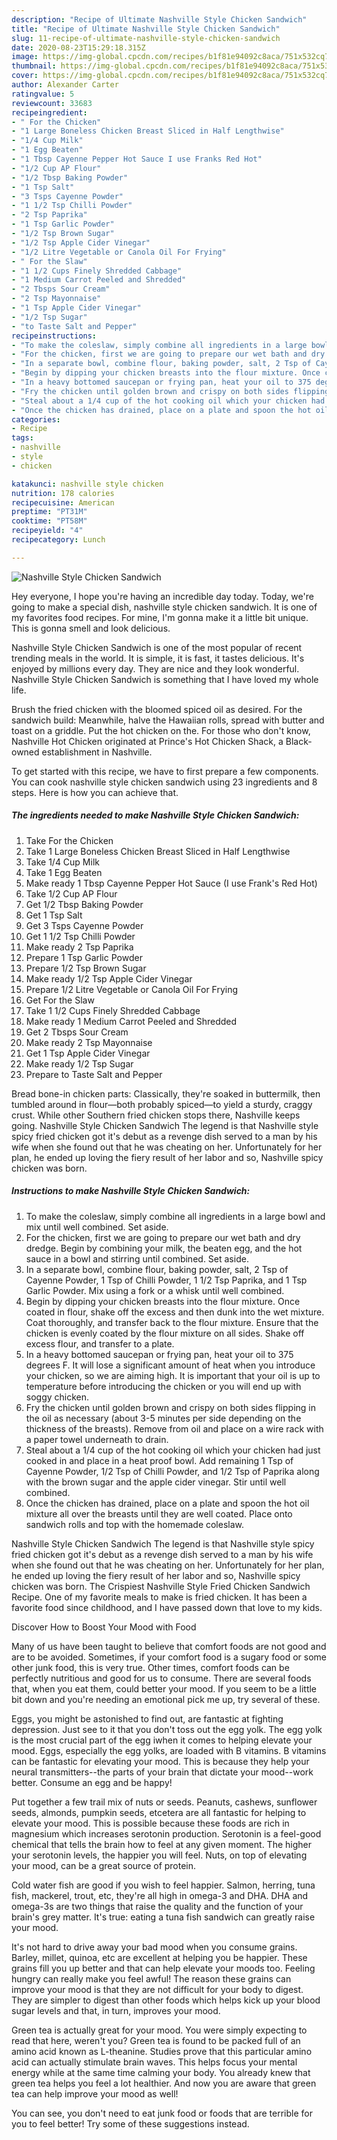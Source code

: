 ```yaml
---
description: "Recipe of Ultimate Nashville Style Chicken Sandwich"
title: "Recipe of Ultimate Nashville Style Chicken Sandwich"
slug: 11-recipe-of-ultimate-nashville-style-chicken-sandwich
date: 2020-08-23T15:29:18.315Z
image: https://img-global.cpcdn.com/recipes/b1f81e94092c8aca/751x532cq70/nashville-style-chicken-sandwich-recipe-main-photo.jpg
thumbnail: https://img-global.cpcdn.com/recipes/b1f81e94092c8aca/751x532cq70/nashville-style-chicken-sandwich-recipe-main-photo.jpg
cover: https://img-global.cpcdn.com/recipes/b1f81e94092c8aca/751x532cq70/nashville-style-chicken-sandwich-recipe-main-photo.jpg
author: Alexander Carter
ratingvalue: 5
reviewcount: 33683
recipeingredient:
- " For the Chicken"
- "1 Large Boneless Chicken Breast Sliced in Half Lengthwise"
- "1/4 Cup Milk"
- "1 Egg Beaten"
- "1 Tbsp Cayenne Pepper Hot Sauce I use Franks Red Hot"
- "1/2 Cup AP Flour"
- "1/2 Tbsp Baking Powder"
- "1 Tsp Salt"
- "3 Tsps Cayenne Powder"
- "1 1/2 Tsp Chilli Powder"
- "2 Tsp Paprika"
- "1 Tsp Garlic Powder"
- "1/2 Tsp Brown Sugar"
- "1/2 Tsp Apple Cider Vinegar"
- "1/2 Litre Vegetable or Canola Oil For Frying"
- " For the Slaw"
- "1 1/2 Cups Finely Shredded Cabbage"
- "1 Medium Carrot Peeled and Shredded"
- "2 Tbsps Sour Cream"
- "2 Tsp Mayonnaise"
- "1 Tsp Apple Cider Vinegar"
- "1/2 Tsp Sugar"
- "to Taste Salt and Pepper"
recipeinstructions:
- "To make the coleslaw, simply combine all ingredients in a large bowl and mix until well combined. Set aside."
- "For the chicken, first we are going to prepare our wet bath and dry dredge. Begin by combining your milk, the beaten egg, and the hot sauce in a bowl and stirring until combined. Set aside."
- "In a separate bowl, combine flour, baking powder, salt, 2 Tsp of Cayenne Powder, 1 Tsp of Chilli Powder, 1 1/2 Tsp Paprika, and 1 Tsp Garlic Powder. Mix using a fork or a whisk until well combined."
- "Begin by dipping your chicken breasts into the flour mixture. Once coated in flour, shake off the excess and then dunk into the wet mixture. Coat thoroughly, and transfer back to the flour mixture. Ensure that the chicken is evenly coated by the flour mixture on all sides. Shake off excess flour, and transfer to a plate."
- "In a heavy bottomed saucepan or frying pan, heat your oil to 375 degrees F. It will lose a significant amount of heat when you introduce your chicken, so we are aiming high. It is important that your oil is up to temperature before introducing the chicken or you will end up with soggy chicken."
- "Fry the chicken until golden brown and crispy on both sides flipping in the oil as necessary (about 3-5 minutes per side depending on the thickness of the breasts). Remove from oil and place on a wire rack with a paper towel underneath to drain."
- "Steal about a 1/4 cup of the hot cooking oil which your chicken had just cooked in and place in a heat proof bowl. Add remaining 1 Tsp of Cayenne Powder, 1/2 Tsp of Chilli Powder, and 1/2 Tsp of Paprika along with the brown sugar and the apple cider vinegar. Stir until well combined."
- "Once the chicken has drained, place on a plate and spoon the hot oil mixture all over the breasts until they are well coated. Place onto sandwich rolls and top with the homemade coleslaw."
categories:
- Recipe
tags:
- nashville
- style
- chicken

katakunci: nashville style chicken 
nutrition: 178 calories
recipecuisine: American
preptime: "PT31M"
cooktime: "PT58M"
recipeyield: "4"
recipecategory: Lunch

---
```



![Nashville Style Chicken Sandwich](https://img-global.cpcdn.com/recipes/b1f81e94092c8aca/751x532cq70/nashville-style-chicken-sandwich-recipe-main-photo.jpg)

Hey everyone, I hope you're having an incredible day today. Today, we're going to make a special dish, nashville style chicken sandwich. It is one of my favorites food recipes. For mine, I'm gonna make it a little bit unique. This is gonna smell and look delicious.

Nashville Style Chicken Sandwich is one of the most popular of recent trending meals in the world. It is simple, it is fast, it tastes delicious. It's enjoyed by millions every day. They are nice and they look wonderful. Nashville Style Chicken Sandwich is something that I have loved my whole life.

Brush the fried chicken with the bloomed spiced oil as desired. For the sandwich build: Meanwhile, halve the Hawaiian rolls, spread with butter and toast on a griddle. Put the hot chicken on the. For those who don&#39;t know, Nashville Hot Chicken originated at Prince&#39;s Hot Chicken Shack, a Black-owned establishment in Nashville.


To get started with this recipe, we have to first prepare a few components. You can cook nashville style chicken sandwich using 23 ingredients and 8 steps. Here is how you can achieve that.

<!--inarticleads1-->

##### The ingredients needed to make Nashville Style Chicken Sandwich:

1. Take  For the Chicken
1. Take 1 Large Boneless Chicken Breast Sliced in Half Lengthwise
1. Take 1/4 Cup Milk
1. Take 1 Egg Beaten
1. Make ready 1 Tbsp Cayenne Pepper Hot Sauce (I use Frank&#39;s Red Hot)
1. Take 1/2 Cup AP Flour
1. Get 1/2 Tbsp Baking Powder
1. Get 1 Tsp Salt
1. Get 3 Tsps Cayenne Powder
1. Get 1 1/2 Tsp Chilli Powder
1. Make ready 2 Tsp Paprika
1. Prepare 1 Tsp Garlic Powder
1. Prepare 1/2 Tsp Brown Sugar
1. Make ready 1/2 Tsp Apple Cider Vinegar
1. Prepare 1/2 Litre Vegetable or Canola Oil For Frying
1. Get  For the Slaw
1. Take 1 1/2 Cups Finely Shredded Cabbage
1. Make ready 1 Medium Carrot Peeled and Shredded
1. Get 2 Tbsps Sour Cream
1. Make ready 2 Tsp Mayonnaise
1. Get 1 Tsp Apple Cider Vinegar
1. Make ready 1/2 Tsp Sugar
1. Prepare to Taste Salt and Pepper


Bread bone-in chicken parts: Classically, they&#39;re soaked in buttermilk, then tumbled around in flour—both probably spiced—to yield a sturdy, craggy crust. While other Southern fried chicken stops there, Nashville keeps going. Nashville Style Chicken Sandwich The legend is that Nashville style spicy fried chicken got it&#39;s debut as a revenge dish served to a man by his wife when she found out that he was cheating on her. Unfortunately for her plan, he ended up loving the fiery result of her labor and so, Nashville spicy chicken was born. 

<!--inarticleads2-->

##### Instructions to make Nashville Style Chicken Sandwich:

1. To make the coleslaw, simply combine all ingredients in a large bowl and mix until well combined. Set aside.
1. For the chicken, first we are going to prepare our wet bath and dry dredge. Begin by combining your milk, the beaten egg, and the hot sauce in a bowl and stirring until combined. Set aside.
1. In a separate bowl, combine flour, baking powder, salt, 2 Tsp of Cayenne Powder, 1 Tsp of Chilli Powder, 1 1/2 Tsp Paprika, and 1 Tsp Garlic Powder. Mix using a fork or a whisk until well combined.
1. Begin by dipping your chicken breasts into the flour mixture. Once coated in flour, shake off the excess and then dunk into the wet mixture. Coat thoroughly, and transfer back to the flour mixture. Ensure that the chicken is evenly coated by the flour mixture on all sides. Shake off excess flour, and transfer to a plate.
1. In a heavy bottomed saucepan or frying pan, heat your oil to 375 degrees F. It will lose a significant amount of heat when you introduce your chicken, so we are aiming high. It is important that your oil is up to temperature before introducing the chicken or you will end up with soggy chicken.
1. Fry the chicken until golden brown and crispy on both sides flipping in the oil as necessary (about 3-5 minutes per side depending on the thickness of the breasts). Remove from oil and place on a wire rack with a paper towel underneath to drain.
1. Steal about a 1/4 cup of the hot cooking oil which your chicken had just cooked in and place in a heat proof bowl. Add remaining 1 Tsp of Cayenne Powder, 1/2 Tsp of Chilli Powder, and 1/2 Tsp of Paprika along with the brown sugar and the apple cider vinegar. Stir until well combined.
1. Once the chicken has drained, place on a plate and spoon the hot oil mixture all over the breasts until they are well coated. Place onto sandwich rolls and top with the homemade coleslaw.


Nashville Style Chicken Sandwich The legend is that Nashville style spicy fried chicken got it&#39;s debut as a revenge dish served to a man by his wife when she found out that he was cheating on her. Unfortunately for her plan, he ended up loving the fiery result of her labor and so, Nashville spicy chicken was born. The Crispiest Nashville Style Fried Chicken Sandwich Recipe. One of my favorite meals to make is fried chicken. It has been a favorite food since childhood, and I have passed down that love to my kids. 

Discover How to Boost Your Mood with Food


Many of us have been taught to believe that comfort foods are not good and are to be avoided. Sometimes, if your comfort food is a sugary food or some other junk food, this is very true. Other times, comfort foods can be perfectly nutritious and good for us to consume. There are several foods that, when you eat them, could better your mood. If you seem to be a little bit down and you're needing an emotional pick me up, try several of these.

Eggs, you might be astonished to find out, are fantastic at fighting depression. Just see to it that you don't toss out the egg yolk. The egg yolk is the most crucial part of the egg iwhen it comes to helping elevate your mood. Eggs, especially the egg yolks, are loaded with B vitamins. B vitamins can be fantastic for elevating your mood. This is because they help your neural transmitters--the parts of your brain that dictate your mood--work better. Consume an egg and be happy!

Put together a few trail mix of nuts or seeds. Peanuts, cashews, sunflower seeds, almonds, pumpkin seeds, etcetera are all fantastic for helping to elevate your mood. This is possible because these foods are rich in magnesium which increases serotonin production. Serotonin is a feel-good chemical that tells the brain how to feel at any given moment. The higher your serotonin levels, the happier you will feel. Nuts, on top of elevating your mood, can be a great source of protein.

Cold water fish are good if you wish to feel happier. Salmon, herring, tuna fish, mackerel, trout, etc, they're all high in omega-3 and DHA. DHA and omega-3s are two things that raise the quality and the function of your brain's grey matter. It's true: eating a tuna fish sandwich can greatly raise your mood. 

It's not hard to drive away your bad mood when you consume grains. Barley, millet, quinoa, etc are excellent at helping you be happier. These grains fill you up better and that can help elevate your moods too. Feeling hungry can really make you feel awful! The reason these grains can improve your mood is that they are not difficult for your body to digest. They are simpler to digest than other foods which helps kick up your blood sugar levels and that, in turn, improves your mood.

Green tea is actually great for your mood. You were simply expecting to read that here, weren't you? Green tea is found to be packed full of an amino acid known as L-theanine. Studies prove that this particular amino acid can actually stimulate brain waves. This helps focus your mental energy while at the same time calming your body. You already knew that green tea helps you feel a lot healthier. And now you are aware that green tea can help improve your mood as well!

You can see, you don't need to eat junk food or foods that are terrible for you to feel better! Try  some  of  these  suggestions  instead.

